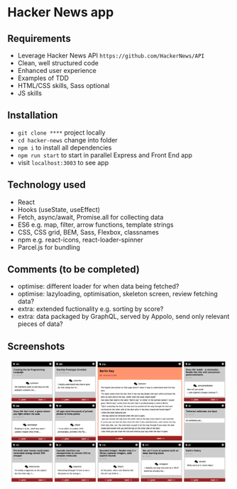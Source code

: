 # Hacker News app

## Requirements

- Leverage Hacker News API `https://github.com/HackerNews/API`
- Clean, well structured code
- Enhanced user experience
- Examples of TDD
- HTML/CSS skills, Sass optional
- JS skills

## Installation

- `git clone ****` project locally
- `cd hacker-news` change into folder
- `npm i` to install all dependencies
- `npm run start` to start in parallel Express and Front End app
- visit `localhost:3003` to see app

## Technology used

- React
- Hooks (useState, useEffect)
- Fetch, async/await, Promise.all for collecting data
- ES6 e.g. map, filter, arrow functions, template strings
- CSS, CSS grid, BEM, Sass, Flexbox, classnames
- npm e.g. react-icons, react-loader-spinner
- Parcel.js for bundling

## Comments (to be completed)

- optimise: different loader for when data being fetched?
- optimise: lazyloading, optimisation, skeleton screen, review fetching data?
- extra: extended fuctionality e.g. sorting by score?
- extra: data packaged by GraphQL, served by Appolo, send only relevant pieces of data?

## Screenshots

![Screenshot](src/assets/screenshot-2.png)

